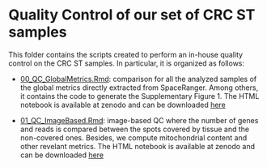 # Quality Control of our set of CRC ST samples

This folder contains the scripts created to perform an in-house quality control on the CRC ST samples. In particular, it is organized as follows:

* [00_QC_GlobalMetrics.Rmd](https://github.com/alberto-valdeolivas/ST_CRC_CMS/blob/main/Quality_Control/00_QC_GlobalMetrics.Rmd): comparison for all the analyzed samples of the global metrics directly extracted from SpaceRanger. Among others, it contains the code to generate the Supplementary Figure 1. The HTML notebook is available at zenodo and can be downloaded [here](https://zenodo.org/record/7440183/files/00_QC_GlobalMetrics.html?download=1)

* [01_QC_ImageBased.Rmd](https://github.com/alberto-valdeolivas/ST_CRC_CMS/blob/main/Quality_Control/01_QC_ImageBased.Rmd): image-based QC where the number of genes and reads is compared between the spots covered by tissue and the non-covered ones. Besides, we compute mitochondrial content and other revelant metrics. The HTML notebook is available at zenodo and can be downloaded [here](https://zenodo.org/record/7440183/files/01_QC_ImageBased.html?download=1)





